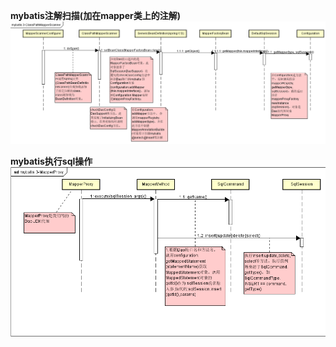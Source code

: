 **mybatis注解扫描(加在mapper类上的注解)**<br/>
![image](https://raw.githubusercontent.com/hzying19/code-analysis/master/mybatis3/ClassPathMapperScanner.png)

**mybatis执行sql操作**<br/>
![image](https://raw.githubusercontent.com/hzying19/code-analysis/master/mybatis3/MapperProxy.png)
